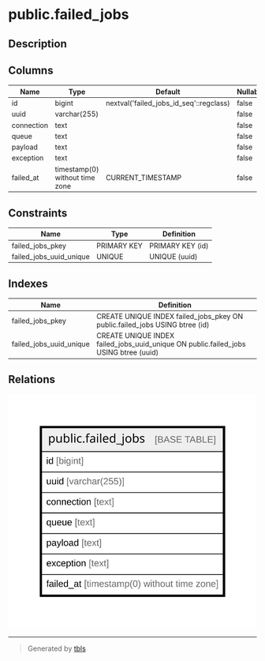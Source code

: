 # public.failed_jobs

## Description

## Columns

| Name | Type | Default | Nullable | Children | Parents | Comment |
| ---- | ---- | ------- | -------- | -------- | ------- | ------- |
| id | bigint | nextval('failed_jobs_id_seq'::regclass) | false |  |  |  |
| uuid | varchar(255) |  | false |  |  |  |
| connection | text |  | false |  |  |  |
| queue | text |  | false |  |  |  |
| payload | text |  | false |  |  |  |
| exception | text |  | false |  |  |  |
| failed_at | timestamp(0) without time zone | CURRENT_TIMESTAMP | false |  |  |  |

## Constraints

| Name | Type | Definition |
| ---- | ---- | ---------- |
| failed_jobs_pkey | PRIMARY KEY | PRIMARY KEY (id) |
| failed_jobs_uuid_unique | UNIQUE | UNIQUE (uuid) |

## Indexes

| Name | Definition |
| ---- | ---------- |
| failed_jobs_pkey | CREATE UNIQUE INDEX failed_jobs_pkey ON public.failed_jobs USING btree (id) |
| failed_jobs_uuid_unique | CREATE UNIQUE INDEX failed_jobs_uuid_unique ON public.failed_jobs USING btree (uuid) |

## Relations

![er](public.failed_jobs.svg)

---

> Generated by [tbls](https://github.com/k1LoW/tbls)

